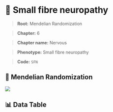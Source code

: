 # 🧪 Small fibre neuropathy

> **Root:** Mendelian Randomization

> **Chapter:** 6  

> **Chapter name:** Nervous

> **Phenotype:** Small fibre neuropathy  

> **Code:** `SFN`

## 🧬 Mendelian Randomization  

<img src="/MR/Figures/Forward/SFN.png"/>

## 📊 Data Table

<CsvTableMRF src="/MR/Data/Forward/SFN.csv"/>
